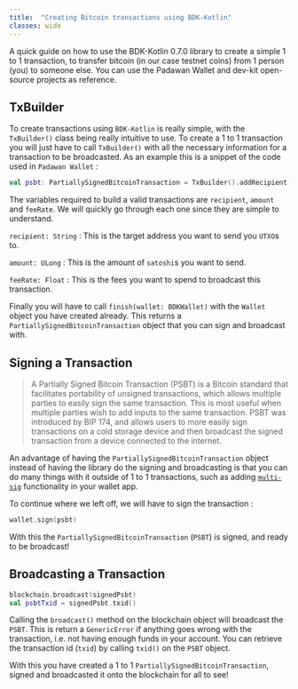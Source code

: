```yaml
---
title:  "Creating Bitcoin transactions using BDK-Kotlin"
classes: wide
---
```


A quick guide on how to use the BDK-Kotlin 0.7.0 library to create a simple 1 to 1 transaction, to transfer bitcoin (in our case testnet coins) from 1 person (you) to someone else. You can use the Padawan Wallet and dev-kit open-source projects as reference.

## TxBuilder

To create transactions using `BDK-Kotlin` is really simple, with the `TxBuilder()` class being really intuitive to use. To create a 1 to 1 transaction you will just have to call `TxBuilder()` with all the necessary information for a transaction to be broadcasted. As an example this is a snippet of the code used in `Padawan Wallet` :

``` kotlin
val psbt: PartiallySignedBitcoinTransaction = TxBuilder().addRecipient(recipient, amount).feeRate(satPerVbyte = fee_rate).finish(wallet)
```

The variables required to build a valid transactions are `recipient`, `amount` and `feeRate`. We will quickly go through each one since they are simple to understand.

`recipient: String` : This is the target address you want to send you `UTXO`s to. 

`amount: ULong` : This is the amount of `satoshi`s you want to send. 

`feeRate: Float` : This is the fees you want to spend to broadcast this transaction.

Finally you will have to call `finish(wallet: BDKWallet)` with the `Wallet` object you have created already. This returns a `PartiallySignedBitcoinTransaction` object that you can sign and broadcast with.

## Signing a Transaction

> A Partially Signed Bitcoin Transaction (PSBT) is a Bitcoin standard that facilitates portability of unsigned transactions, which allows multiple parties to easily sign the same transaction. 
> This is most useful when multiple parties wish to add inputs to the same transaction. PSBT was introduced by BIP 174, and allows users to more easily sign transactions on a cold storage device and then broadcast the signed transaction from a device connected to the internet.

An advantage of having the `PartiallySignedBitcoinTransaction` object instead of having the library do the signing and broadcasting is that you can do many things with it outside of 1 to 1 transactions, such as adding [`multi-sig`](https://101blockchains.com/multisignature-wallets/) functionality in your wallet app. 

To continue where we left off, we will have to sign the transaction :

``` kotlin
wallet.sign(psbt)
```

With this the `PartiallySignedBitcoinTransaction` (`PSBT`) is signed, and ready to be broadcast!

## Broadcasting a Transaction

``` kotlin
blockchain.broadcast(signedPsbt)
val psbtTxid = signedPsbt.txid()
```

Calling the `broadcast()` method on the blockchain object will broadcast the `PSBT`. This is return a `GenericError` if anything goes wrong with the transaction, i.e. not having enough funds in your account. You can retrieve the transaction id (`txid`) by calling `txid()` on the `PSBT` object. 

With this you have created a 1 to 1 `PartiallySignedBitcoinTransaction`, signed and broadcasted it onto the blockchain for all to see!
